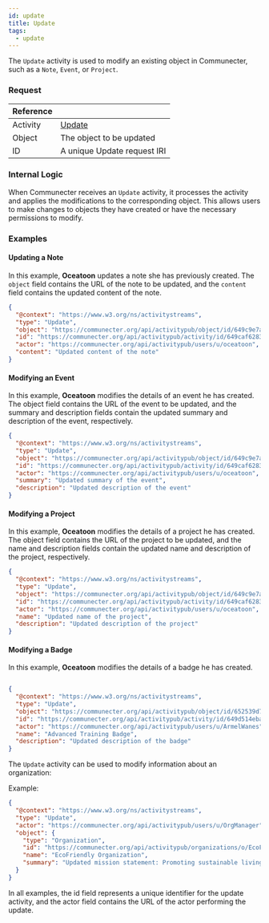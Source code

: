 ```yaml
---
id: update
title: Update
tags:
  - update
---
```


The `Update` activity is used to modify an existing object in Communecter, such as a `Note`, `Event`, or `Project`.

### Request

| Reference |                                                                   |
| --------- | ----------------------------------------------------------------- |
| Activity  | [Update](https://www.w3.org/TR/activitypub/#update-activity-inbox) |
| Object    | The object to be updated                                           |
| ID        | A unique Update request IRI                                        |

### Internal Logic

When Communecter receives an `Update` activity, it processes the activity and applies the modifications to the corresponding object. This allows users to make changes to objects they have created or have the necessary permissions to modify.

### Examples

#### Updating a Note

In this example, **Oceatoon** updates a note she has previously created. The `object` field contains the URL of the note to be updated, and the `content` field contains the updated content of the note.

```json
{
  "@context": "https://www.w3.org/ns/activitystreams",
  "type": "Update",
  "object": "https://communecter.org/api/activitypub/object/id/649c9e7ae4135",
  "id": "https://communecter.org/api/activitypub/activity/id/649caf628366d",
  "actor": "https://communecter.org/api/activitypub/users/u/oceatoon",
  "content": "Updated content of the note"
}
```

####  Modifying an Event
In this example, **Oceatoon** modifies the details of an event he has created. The object field contains the URL of the event to be updated, and the summary and description fields contain the updated summary and description of the event, respectively.

```json
{
  "@context": "https://www.w3.org/ns/activitystreams",
  "type": "Update",
  "object": "https://communecter.org/api/activitypub/object/id/649c9e7ae4135",
  "id": "https://communecter.org/api/activitypub/activity/id/649caf628366d",
  "actor": "https://communecter.org/api/activitypub/users/u/oceatoon",
  "summary": "Updated summary of the event",
  "description": "Updated description of the event"
}
```

####  Modifying a Project
In this example, **Oceatoon**  modifies the details of a project he has created. The object field contains the URL of the project to be updated, and the name and description fields contain the updated name and description of the project, respectively.

```json
{
  "@context": "https://www.w3.org/ns/activitystreams",
  "type": "Update",
  "object": "https://communecter.org/api/activitypub/object/id/649c9e7ae4135",
  "id": "https://communecter.org/api/activitypub/activity/id/649caf628366d",
  "actor": "https://communecter.org/api/activitypub/users/u/oceatoon",
  "name": "Updated name of the project",
  "description": "Updated description of the project"
}
```

####  Modifying a Badge
In this example, **Oceatoon**  modifies the details of a badge he has created.

```json

{
  "@context": "https://www.w3.org/ns/activitystreams",
  "type": "Update",
  "object": "https://communecter.org/api/activitypub/object/id/652539d72a857",
  "id": "https://communecter.org/api/activitypub/activity/id/649d514eba30c",
  "actor": "https://communecter.org/api/activitypub/users/u/ArmelWanes",
  "name": "Advanced Training Badge",
  "description": "Updated description of the badge"
}

```

The `Update` activity can be used to modify information about an organization:

Example:
```json
{
  "@context": "https://www.w3.org/ns/activitystreams",
  "type": "Update",
  "actor": "https://communecter.org/api/activitypub/users/u/OrgManager",
  "object": {
    "type": "Organization",
    "id": "https://communecter.org/api/activitypub/organizations/o/EcoFriendlyOrg",
    "name": "EcoFriendly Organization",
    "summary": "Updated mission statement: Promoting sustainable living through community action"
  }
}
```

In all examples, the id field represents a unique identifier for the update activity, and the actor field contains the URL of the actor performing the update.


